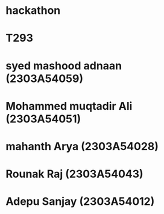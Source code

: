 # hackathon
# T293
# syed mashood adnaan (2303A54059)
# Mohammed muqtadir Ali (2303A54051)
# mahanth Arya (2303A54028)
# Rounak Raj (2303A54043)
# Adepu Sanjay (2303A54012)
